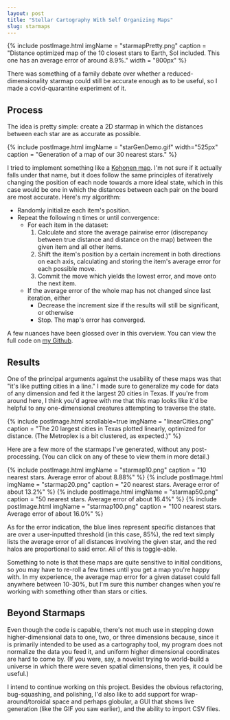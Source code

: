 ```yaml
---
layout: post
title: "Stellar Cartography With Self Organizing Maps"
slug: starmaps
---
```




{% include postImage.html imgName = "starmapPretty.png" caption = "Distance optimized map of the 10 closest stars to Earth, Sol included. This one has an average error of around 8.9%." width = "800px" %}


There was something of a family debate over whether a reduced-dimensionality starmap could still be accurate enough as to be useful, so I made a covid-quarantine experiment of it. 


## Process
The idea is pretty simple: create a 2D starmap in which the distances between each star are as accurate as possible.


{% include postImage.html imgName = "starGenDemo.gif" width="525px" caption = "Generation of a map of our 30 nearest stars." %}


I tried to implement something like a [Kohonen map](https://en.wikipedia.org/wiki/Self-organizing_map). I'm not sure if it actually falls under that name, but it does follow the same principles of iteratively changing the position of each node towards a more ideal state, which in this case would be one in which the distances between each pair on the board are most accurate. Here's my algorithm:

- Randomly initialize each item's position.
- Repeat the following n times or until convergence:
	- For each item in the dataset:
		1. Calculate and store the average pairwise error (discrepancy between true distance and distance on the map) between the given item and all other items.
		2. Shift the item's position by a certain increment in both directions on each axis, calculating and storing the item's average error for each possible move. 
		3. Commit the move which yields the lowest error, and move onto the next item.
	- If the average error of the whole map has not changed since last iteration, either
		- Decrease the increment size if the results will still be significant, or otherwise
		- Stop. The map's error has converged.

A few nuances have been glossed over in this overview. You can view the full code on [my Github](https://github.com/ken-myers/stargen).

## Results

One of the principal arguments against the usability of these maps was that "it's like putting cities in a line." I made sure to generalize my code for data of any dimension and fed it the largest 20 cities in Texas. If you're from around here, I think you'd agree with me that this map looks like it'd be helpful to any one-dimensional creatures attempting to traverse the state.

{% include postImage.html scrollable=true imgName = "linearCities.png" caption = "The 20 largest cities in Texas plotted linearly, optimized for distance. (The Metroplex is a bit clustered, as expected.)" %}

Here are a few more of the starmaps I've generated, without any post-processing. (You can click on any of these to view them in more detail.) 

<div class = "flexrow flexrow4">
{% include postImage.html imgName = "starmap10.png" caption = "10 nearest stars. Average error of about 8.88%" %}
{% include postImage.html imgName = "starmap20.png" caption = "20 nearest stars. Average error of about 13.2%" %}
{% include postImage.html imgName = "starmap50.png" caption = "50 nearest stars. Average error of about 16.4%" %}
{% include postImage.html imgName = "starmap100.png" caption = "100 nearest stars. Average error of about 16.0%" %}
</div>

As for the error indication, the blue lines represent specific distances that are over a user-inputted threshold (in this case, 85%), the red text simply lists the average error of all distances involving the given star, and the red halos are proportional to said error. All of this is toggle-able.

Something to note is that these maps are quite sensitive to initial conditions, so you may have to re-roll a few times until you get a map you're happy with. In my experience, the average map error for a given dataset could fall anywhere between 10-30%, but I'm sure this number changes when you're working with something other than stars or cities. 

## Beyond Starmaps

Even though the code is capable, there's not much use in stepping down higher-dimensional data to one, two, or three dimensions because, since it is primarily intended to be used as a cartography tool, my program does not normalize the data you feed it, and uniform higher dimensional coordinates are hard to come by. (If you were, say, a novelist trying to world-build a universe in which there were seven spatial dimensions, then yes, it could be useful.) 

I intend to continue working on this project. Besides the obvious refactoring, bug-squashing, and polishing, I'd also like to add support for wrap-around/toroidal space and perhaps globular, a GUI that shows live generation (like the GIF you saw earlier), and the ability to import CSV files. 